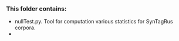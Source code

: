 ### This folder contains: ###
* nullTest.py. Tool for computation various statistics for SynTagRus corpora.
* 
